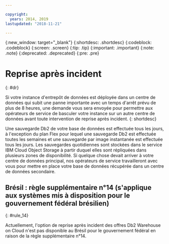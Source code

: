 ```yaml
---

copyright:
  years: 2014, 2019
lastupdated: "2018-11-21"

---
```


<!-- Attribute definitions --> 
{:new_window: target="_blank"}
{:shortdesc: .shortdesc}
{:codeblock: .codeblock}
{:screen: .screen}
{:tip: .tip}
{:important: .important}
{:note: .note}
{:deprecated: .deprecated}
{:pre: .pre}

# Reprise après incident
{: #dr}

Si votre instance d'entrepôt de données est déployée dans un centre de données qui subit une panne importante avec un temps d'arrêt prévu de plus de 8 heures, une demande vous sera envoyée pour permettre aux opérateurs de service de basculer votre instance sur un autre centre de données avant toute intervention de reprise après incident.
{: shortdesc}

Une sauvegarde Db2 de votre base de données est effectuée tous les jours, à l'exception du plan Flex pour lequel une sauvegarde Db2 est effectuée toutes les semaines et une sauvegarde par image instantanée est effectuée tous les jours. Les sauvegardes quotidiennes sont stockées dans le service IBM Cloud Object Storage à partir duquel elles sont répliquées dans plusieurs zones de disponibilité. Si quelque chose devait arriver à votre centre de données principal, nos opérateurs de service travailleront avec vous pour mettre en place votre base de données récupérée dans un centre de données secondaire.

## **Brésil : règle supplémentaire n°14** (s'applique aux systèmes mis à disposition pour le gouvernement fédéral brésilien)
{: #rule_14}

Actuellement, l'option de reprise après incident des offres Db2 Warehouse on Cloud n'est pas disponible au Brésil pour le gouvernement fédéral en raison de la règle supplémentaire n°14.

